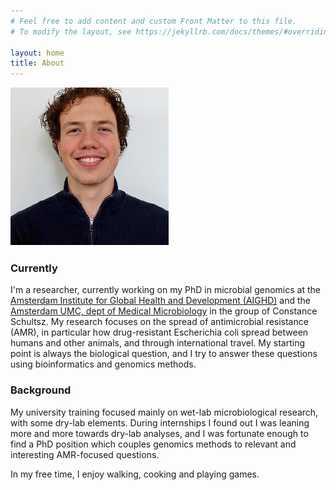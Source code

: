 ```yaml
---
# Feel free to add content and custom Front Matter to this file.
# To modify the layout, see https://jekyllrb.com/docs/themes/#overriding-theme-defaults

layout: home
title: About
---
```


![photo](Img/Boas-van-der-Putten.png "Boas")

### Currently

I'm a researcher, currently working on my PhD in microbial genomics at the [Amsterdam Institute for Global Health and Development (AIGHD)](https://www.aighd.org/) and the [Amsterdam UMC, dept of Medical Microbiology](https://www.amc.nl/web/home.htm) in the group of Constance Schultsz. My research focuses on the spread of antimicrobial resistance (AMR), in particular how drug-resistant Escherichia coli spread between humans and other animals, and through international travel. My starting point is always the biological question, and I try to answer these questions using bioinformatics and genomics methods.

###  Background

My university training focused mainly on wet-lab microbiological research, with some dry-lab elements. During internships I found out I was leaning more and more towards dry-lab analyses, and I was fortunate enough to find a PhD position which couples genomics methods to relevant and interesting AMR-focused questions.

In my free time, I enjoy walking, cooking and playing games. 
